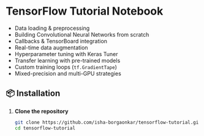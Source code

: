 # TensorFlow Tutorial Notebook

- Data loading & preprocessing  
- Building Convolutional Neural Networks from scratch  
- Callbacks & TensorBoard integration  
- Real-time data augmentation  
- Hyperparameter tuning with Keras Tuner  
- Transfer learning with pre-trained models  
- Custom training loops (`tf.GradientTape`)  
- Mixed-precision and multi-GPU strategies  


## 📦 Installation

1. **Clone the repository**  
   ```bash
   git clone https://github.com/isha-borgaonkar/tensorflow-tutorial.git
   cd tensorflow-tutorial

